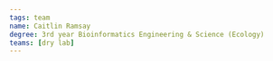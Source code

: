 ```yaml
---
tags: team
name: Caitlin Ramsay
degree: 3rd year Bioinformatics Engineering & Science (Ecology)
teams: [dry lab]
---
```


